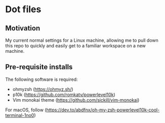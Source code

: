 # Dot files

## Motivation

My current normal settings for a Linux machine, allowing me to pull down this repo to quickly and easily get to a familiar workspace on a new machine.

## Pre-requisite installs

The following software is required:
- ohmyzsh (https://ohmyz.sh/)
- p10k (https://github.com/romkatv/powerlevel10k)
- Vim monokai theme (https://github.com/sickill/vim-monokai)

For macOS, follow (https://dev.to/abdfnx/oh-my-zsh-powerlevel10k-cool-terminal-1no0)

